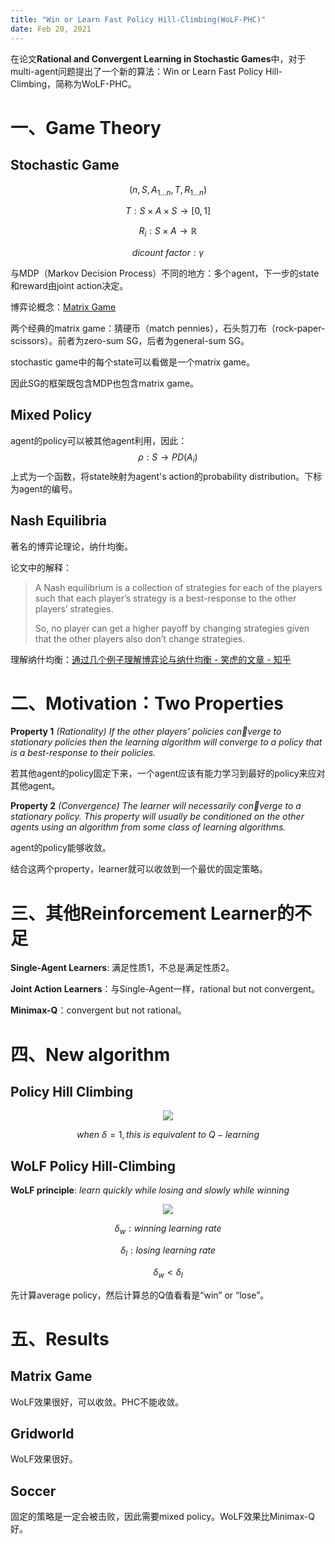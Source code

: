 ```yaml
---
title: "Win or Learn Fast Policy Hill-Climbing(WoLF-PHC)"
date: Feb 20, 2021
---
```

在论文**Rational and Convergent Learning in Stochastic Games**中，对于multi-agent问题提出了一个新的算法：Win or Learn Fast Policy Hill-Climbing，简称为WoLF-PHC。

# 一、Game Theory
## Stochastic Game

$$
(n, S, A_{1...n},T,R_{1...n})
$$

$$
T:S\times A\times S\rightarrow[0,1]
$$

$$
R_i: S\times A \rightarrow \mathbb{R}
$$

$$
dicount\ factor: \gamma
$$

与MDP（Markov Decision Process）不同的地方：多个agent，下一步的state和reward由joint action决定。



博弈论概念：[Matrix Game](https://encyclopedia2.thefreedictionary.com/Matrix+Games)

两个经典的matrix game：猜硬币（match pennies），石头剪刀布（rock-paper-scissors）。前者为zero-sum SG，后者为general-sum SG。

stochastic game中的每个state可以看做是一个matrix game。

因此SG的框架既包含MDP也包含matrix game。



## Mixed Policy

agent的policy可以被其他agent利用，因此：
$$
\rho :S\rightarrow PD(A_i)
$$
 上式为一个函数，将state映射为agent's action的probability distribution。下标为agent的编号。



## Nash Equilibria

著名的博弈论理论，纳什均衡。

论文中的解释：

> A Nash equilibrium is a collection of strategies for each of the players such that each player’s strategy is a best-response to the other players’ strategies.
>
> So, no player can get a higher payoff by changing strategies given that the other players also don’t change strategies. 

理解纳什均衡：[通过几个例子理解博弈论与纳什均衡 - 笑虎的文章 - 知乎](https://zhuanlan.zhihu.com/p/25781797)



# 二、Motivation：Two Properties

**Property 1** *(Rationality) If the other players’ policies converge to stationary policies then the learning algorithm will converge to a policy that is a best-response to their policies.*

若其他agent的policy固定下来，一个agent应该有能力学习到最好的policy来应对其他agent。



**Property 2**  *(Convergence) The learner will necessarily converge to a stationary policy. This property will usually be conditioned on the other agents using an algorithm from some class of learning algorithms.*

agent的policy能够收敛。



结合这两个property，learner就可以收敛到一个最优的固定策略。



# 三、其他Reinforcement Learner的不足

**Single-Agent Learners**: 满足性质1，不总是满足性质2。

**Joint Action Learners**：与Single-Agent一样，rational but not convergent。

**Minimax-Q**：convergent but not rational。



# 四、New algorithm

## Policy Hill Climbing

<center>
<img src="../imgs/hillclimbing.png">
</center>


$$
when \ \delta =1, this\ is\ equivalent\ to \ Q-learning
$$


## WoLF Policy Hill-Climbing

**WoLF principle**: *learn quickly while losing and slowly while winning*

<center>
<img src="../imgs/wolf.png">
</center>

$$
\delta_w:winning\ learning\ rate
$$

$$
\delta_l: losing\ learning\ rate
$$

$$
\delta_w < \delta_l
$$

先计算average policy，然后计算总的Q值看看是“win” or “lose”。



# 五、Results

## Matrix Game

WoLF效果很好，可以收敛。PHC不能收敛。

## Gridworld

WoLF效果很好。

## Soccer

固定的策略是一定会被击败，因此需要mixed policy。WoLF效果比Minimax-Q好。

